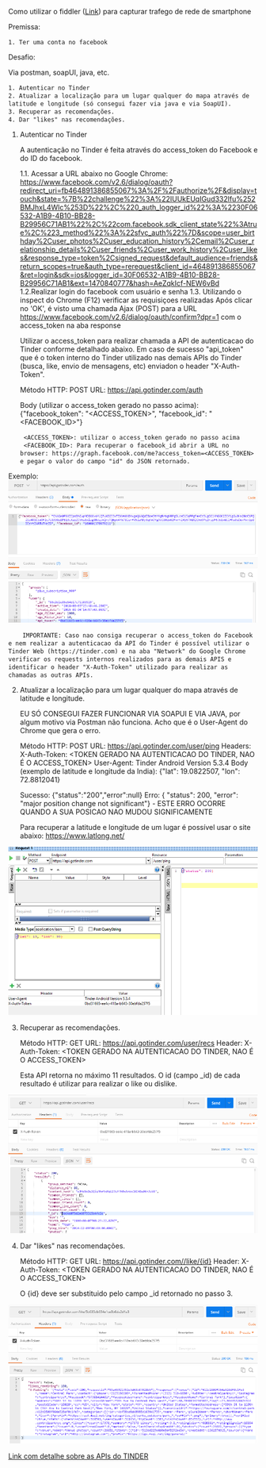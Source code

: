 Como utilizar o fiddler (<a href="https://www.telerik.com/fiddler">Link</a>) para capturar trafego de rede de smartphone

Premissa:

	1. Ter uma conta no facebook
	

Desafio: 

Via postman, soapUI, java, etc.

	1. Autenticar no Tinder
	2. Atualizar a localização para um lugar qualquer do mapa através de latitude e longitude (só consegui fazer via java e via SoapUI).
	3. Recuperar as recomendações.
	4. Dar "likes" nas recomendações.

	
1. Autenticar no Tinder

	A autenticação no Tinder é feita através do access_token do Facebook e do ID do facebook.
	
	1.1. Acessar a URL abaixo no Google Chrome:
		https://www.facebook.com/v2.6/dialog/oauth?redirect_uri=fb464891386855067%3A%2F%2Fauthorize%2F&display=touch&state=%7B%22challenge%22%3A%22IUUkEUqIGud332lfu%252BMJhxL4Wlc%253D%22%2C%220_auth_logger_id%22%3A%2230F06532-A1B9-4B10-BB28-B29956C71AB1%22%2C%22com.facebook.sdk_client_state%22%3Atrue%2C%223_method%22%3A%22sfvc_auth%22%7D&scope=user_birthday%2Cuser_photos%2Cuser_education_history%2Cemail%2Cuser_relationship_details%2Cuser_friends%2Cuser_work_history%2Cuser_likes&response_type=token%2Csigned_request&default_audience=friends&return_scopes=true&auth_type=rerequest&client_id=464891386855067&ret=login&sdk=ios&logger_id=30F06532-A1B9-4B10-BB28-B29956C71AB1&ext=1470840777&hash=AeZqkIcf-NEW6vBd
	1.2.Realizar login do facebook com usuário e senha
	1.3.	Utilizando o inspect do Chrome (F12) verificar as requisiçoes realizadas
		Após clicar no 'OK', é visto uma chamada Ajax (POST) para a URL https://www.facebook.com/v2.6/dialog/oauth/confirm?dpr=1 com o access_token na aba response

	Utilizar o access_token para realizar chamada a API de autenticacao do Tinder conforme detalhado abaixo.
	Em caso de sucesso "api_token" que é o token interno do Tinder utilizado nas demais APIs do Tinder (busca, like, envio de mensagens, etc) enviadon o header "X-Auth-Token".

	Método HTTP: POST
	URL: https://api.gotinder.com/auth
	
	Body (utilizar o access_token gerado no passo acima):
		{"facebook_token": "<ACCESS_TOKEN>", "facebook_id": "<FACEBOOK_ID>"}

		<ACCESS_TOKEN>: utilizar o access_token gerado no passo acima
		<FACEBOOK_ID>: Para recuperar o facebook_id abrir a URL no browser: https://graph.facebook.com/me?access_token=<ACCESS_TOKEN> e pegar o valor do campo "id" do JSON retornado.

			
Exemplo:
![Image description](https://github.com/thiagobarreto88/tinder-client-api/blob/master/Prints/Auth.png)
			
		IMPORTANTE: Caso nao consiga recuperar o access_token do Facebook e nem realizar a autenticacao da API do Tinder é possível utilizar o Tinder Web (https://tinder.com) e na aba "Network" do Google Chrome verificar os requests internos realizados para as demais APIS e identificar o header "X-Auth-Token" utilizado para realizar as chamadas as outras APIs.
		
	
2. Atualizar a localização para um lugar qualquer do mapa através de latitude e longitude.

	EU SÓ CONSEGUI FAZER FUNCIONAR VIA SOAPUI E VIA JAVA, por algum motivo via Postman não funciona. Acho que é o User-Agent do Chrome que gera o erro.

	Método HTTP: POST
	URL: https://api.gotinder.com/user/ping
	Headers: 
		X-Auth-Token: <TOKEN GERADO NA AUTENTICACAO DO TINDER, NAO É O ACCESS_TOKEN>
		User-Agent: Tinder Android Version 5.3.4
	Body (exemplo de latitude e longitude da India):
		{"lat": 19.0822507, "lon": 72.8812041}

	Sucesso: {"status":"200","error":null}
	Erro:  { "status": 200, "error": "major position change not significant"} - ESTE ERRO OCORRE QUANDO A SUA POSICAO NAO MUDOU SIGNIFICAMENTE

	Para recuperar a latitude e longitude de um lugar é possível usar o site abaixo:
	https://www.latlong.net/
	
![Image description](https://github.com/thiagobarreto88/tinder-client-api/blob/master/Prints/UpdateLocation.png)


3. Recuperar as recomendações.

	Método HTTP: GET
	URL: https://api.gotinder.com/user/recs
	Header: X-Auth-Token: <TOKEN GERADO NA AUTENTICACAO DO TINDER, NAO É O ACCESS_TOKEN>
	
	Esta API retorna no máximo 11 resultados. O id (campo _id) de cada resultado é utilizar para realizar o like ou dislike.
	
![Image description](https://github.com/thiagobarreto88/tinder-client-api/blob/master/Prints/Recommendations.png)

	
4. Dar "likes" nas recomendações.
	
	Método HTTP: GET
	URL: https://api.gotinder.com//like/{id} 
	Header: X-Auth-Token: <TOKEN GERADO NA AUTENTICACAO DO TINDER, NAO É O ACCESS_TOKEN>
	
	O {id} deve ser substituido pelo campo _id retornado no passo 3.
	
![Image description](https://github.com/thiagobarreto88/tinder-client-api/blob/master/Prints/Like.png)
	

<a href="https://github.com/fbessez/Tinder">Link com detalhe sobre as APIs do TINDER</a>
